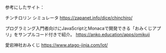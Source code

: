 参考にしたサイト：

チンチロリン シミュレータ  https://zapanet.info/dice/chinchiro/

プログラミング入門者向けにJavaScriptとMonacaで開発できる「おみくじアプリ」をサンプルコード付きで紹介。  https://anko.education/apps/omikuji

愛宕神社おみくじ  https://www.atago-jinja.com/lot/
